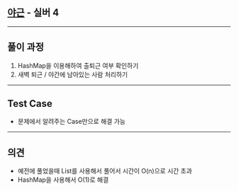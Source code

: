 ## [야근](https://www.acmicpc.net/problem/14402) - 실버 4

---

## 풀이 과정
1. HashMap을 이용해하여 출퇴근 여부 확인하기
2. 새벽 퇴근 / 야간에 남아있는 사람 처리하기

---

## Test Case
- 문제에서 알려주는 Case만으로 해결 가능

---

## 의견
- 예전에 풀었을때 List를 사용해서 풀어서 시간이 O(n)으로 시간 초과
- HashMap을 사용해서 O(1)로 해결